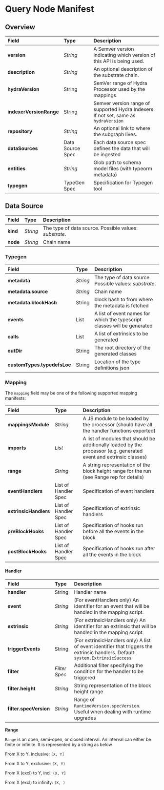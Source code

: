 # Query Node Manifest

## Overview

| Field | Type | Description |
| :--- | :--- | :--- |
| **version** | _String_ | A Semver version indicating which version of this API is being used. |
| **description** | _String_ | An optional description of the substrate chain. |
| **hydraVersion** | String | SemVer range of Hydra Processor used by the mappings. |
| **indexerVersionRange** | String | Semver version range of supported Hydra Indexers. If not set, same as `hydraVersion` |
| **repository** | _String_ | An optional link to where the subgraph lives. |
| **dataSources** | Data Source Spec | Each data source spec defines the data that will be ingested |
| **entities** | _String_ | Glob path to schema model files \(with typeorm metadata\) |
| **typegen** | TypeGen Spec | Specification for Typegen tool |

## Data Source

| Field | Type | Description |
| :--- | :--- | :--- |
| **kind** | _String_ | The type of data source. Possible values: _substrate_. |
| **node** | _String_ | Chain name |

### Typegen

| Field | Type | Description |
| :--- | :--- | :--- |
| **metadata** | _String_ | The type of data source. Possible values: _substrate_. |
| **metadata.source** | _String_ | Chain name |
| **metadata.blockHash** | String | block hash to from where the metadata is fetched |
| **events** | List | A list of event names for which the typescript classes will be generated |
| **calls** | List | A list of extrinsics to be generated |
| **outDir** | String | The root directory of the generated classes |
| **customTypes.typedefsLoc** | String | Location of the type definitions json |

### Mapping

The `mapping` field may be one of the following supported mapping manifests:

| Field | Type | Description |
| :--- | :--- | :--- |
| **mappingsModule** | _String_ | A JS module to be loaded by the processor \(should have all the handler functions exported\) |
| **imports** | _List_ | A list of modules that should be additionally loaded by the processor \(e.g. generated event and extrinsic classes\) |
| **range** | _String_ | A string representation of the block height range for the run \(see Range rep for details\) |
| **eventHandlers** | List of Handler Spec | Specification of event handlers |
| **extrinsicHandlers** | List of Handler Spec | Specification of extrinsic handlers |
| **preBlockHooks** | List of Handler Spec | Specification of hooks run before all the events in the block |
| **postBlockHooks** | List of Handler Spec | Specification of hooks run after all the events in the block |

#### Handler

| Field | Type | Description |
| :--- | :--- | :--- |
| **handler** | String | Handler name |
| **event** | _String_ | \(For eventHandlers only\) An identifier for an event that will be handled in the mapping script. |
| **extrinsic** | _String_ | \(For extrinsicHandlers only\) An identifier for an extrinsic that will be handled in the mapping script. |
| **triggerEvents** | String | \(For extrinsicHandlers only\) A list of event identifier that triggers the extrinsic handlers. Default: `system.ExtrinsicSuccess` |
| **filter** | _Filter Spec_ | Additional filter specifying the condition for the handler to be triggered |
| **filter.height** | _String_ | String representation of the block height range |
| **filter.specVersion** | _String_ | Range of `RuntimeVersion.specVersion`. Useful when dealing with runtime upgrades |

**Range**

`Range` is an open, semi-open, or closed interval. An interval can either be finite or infinite. It is represented by a string as below

From X to Y, inclusive: `[X, Y]`

From X to Y, exclusive: `(X, Y)`

From X \(excl\) to Y, incl: `(X, Y]`

From X \(excl\) to infinity: `(X, )`

